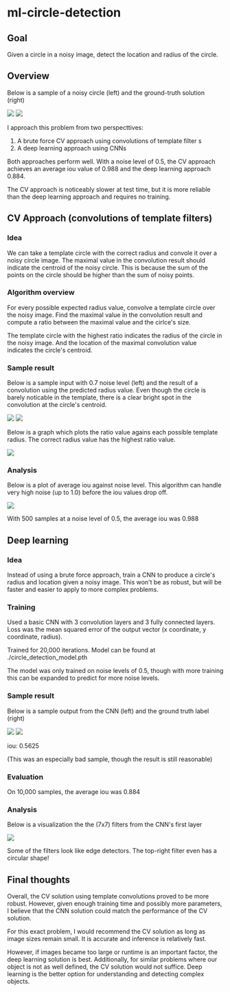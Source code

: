 # ml-circle-detection

## Goal

Given a circle in a noisy image, detect the location and radius of the circle.

## Overview

Below is a sample of a noisy circle (left) and the ground-truth solution (right)

![](images/noisy-circle.png) ![](images/ground-truth-circle.png)


I approach this problem from two perspecttives:
1. A brute force CV approach using convolutions of template filter s
2. A deep learning approach using CNNs

Both approaches perform well. With a noise level of 0.5, the CV approach achieves an average iou value of 0.988 and the deep learning approach 0.884. 

The CV approach is noticeably slower at test time, but it is more reliable than the deep learning approach and requires no training.


## CV Approach (convolutions of template filters)

### Idea

We can take a template circle with the correct radius and convole it over a noisy circle image. The maximal value in the convolution result should indicate the centroid of the noisy circle. This is because the sum of the points on the circle should be higher than the sum of noisy points.

### Algorithm overview

For every possible expected radius value, convolve a template circle over the noisy image. Find the maximal value in the convolution result and compute a ratio between the maximal value and the cirlce's size. 

The template circle with the highest ratio indicates the radius of the circle in the noisy image. And the location of the maximal convolution value indicates the circle's centroid.


### Sample result

Below is a sample input with 0.7 noise level (left) and the result of a convolution using the predicted radius value. Even though the circle is barely noticable in the template, there is a clear bright spot in the convolution at the circle's centroid.

![](images/cv-solution/sample-7noise.png) ![](images/cv-solution/convolution-result.png) 

Below is a graph which plots the ratio value agains each possible template radius. The correct radius value has the highest ratio value.

![](images/cv-solution/ratio-v-radius.png) 

### Analysis

Below is a plot of average iou against noise level. This algorithm can handle very high noise (up to 1.0) before the iou values drop off.

![](images/cv-solution/iou_by_noise.png) 

With 500 samples at a noise level of 0.5, the average iou was 0.988

## Deep learning

### Idea

Instead of using a brute force approach, train a CNN to produce a circle's radius and location given a noisy image. This won't be as robust, but will be faster and easier to apply to more complex problems.

### Training

Used a basic CNN with 3 convolution layers and 3 fully connected layers. Loss was the mean squared error of the output vector (x coordinate, y coordinate, radius).

Trained for 20,000 iterations. Model can be found at ./circle_detection_model.pth

The model was only trained on noise levels of 0.5, though with more training this can be expanded to predict for more noise levels.

### Sample result

Below is a sample output from the CNN (left) and the ground truth label (right)

![](images/deep-solution/nn-output-sample.png) ![](images/deep-solution/ground-truth-sample.png) 

iou: 0.5625

(This was an especially bad sample, though the result is still reasonable)

### Evaluation

On 10,000 samples, the average iou was 0.884

### Analysis

Below is a visualization the the (7x7) filters from the CNN's first layer

![](images/deep-solution/filters.png)

Some of the filters look like edge detectors. The top-right filter even has a circular shape!


## Final thoughts

Overall, the CV solution using template convolutions proved to be more robust. However, given enough training time and possibly more parameters, I believe that the CNN solution could match the performance of the CV solution.

For this exact problem, I would recommend the CV solution as long as image sizes remain small. It is accurate and inference is relatively fast. 

However, if images became too large or runtime is an important factor, the deep learning solution is best. Additionally, for similar problems where our object is not as well defined, the CV solution would not suffice. Deep learning is the better option for understanding and detecting complex objects.